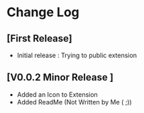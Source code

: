 # Change Log

## [First Release]

- Initial release : Trying to public extension

## [V0.0.2 Minor Release ]

- Added an Icon to Extension
- Added ReadMe (Not Written by Me ( ;))